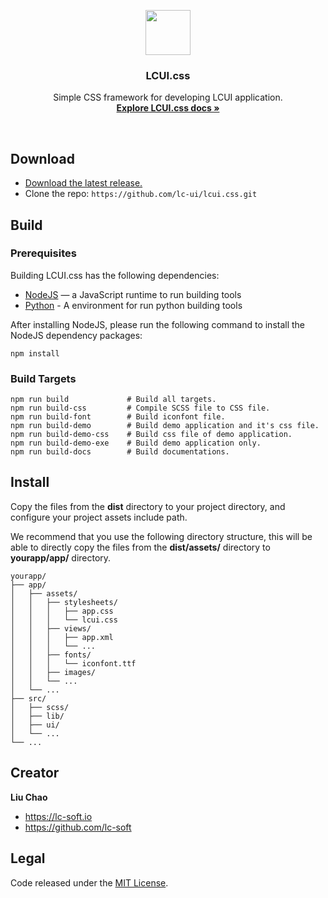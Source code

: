 <p align="center">
  <a href="http://lcui.org">
    <img src="https://lcui.lc-soft.io/static/images/lcui-logo-lg.png" width=72 height=72>
  </a>

  <h3 align="center">LCUI.css</h3>

  <p align="center">
    Simple CSS framework for developing LCUI application.
    <br>
    <a href="https://docs.lcui.lc-soft.io/"><strong>Explore LCUI.css docs &raquo;</strong></a>
  </p>
</p>

<br>

## Download

- [Download the latest release.](https://github.com/lc-ui/lcui.css/releases)
- Clone the repo: `https://github.com/lc-ui/lcui.css.git`

## Build

### Prerequisites

Building LCUI.css has the following dependencies:

* [NodeJS](https://nodejs.org) — a JavaScript runtime to run building tools
* [Python](https://www.python.org/) - A environment for run python building tools

After installing NodeJS, please run the following command to install the NodeJS dependency packages:

    npm install


### Build Targets

    npm run build             # Build all targets.
    npm run build-css         # Compile SCSS file to CSS file.
    npm run build-font        # Build iconfont file.
    npm run build-demo        # Build demo application and it's css file.
    npm run build-demo-css    # Build css file of demo application.
    npm run build-demo-exe    # Build demo application only.
    npm run build-docs        # Build documentations.

## Install

Copy the files from the **dist** directory to your project directory, and configure your project assets include path.

We recommend that you use the following directory structure, this will be able to directly copy the files from the **dist/assets/** directory to **yourapp/app/** directory.

``` text
yourapp/
├── app/
│   ├── assets/
│   │   ├── stylesheets/
│   │   │   ├── app.css
│   │   │   └── lcui.css
│   │   ├── views/
│   │   │   ├── app.xml
│   │   │   └── ...
│   │   ├── fonts/
│   │   │   └── iconfont.ttf
│   │   ├── images/
│   │   └── ...
│   └── ...
├── src/
│   ├── scss/
│   ├── lib/
│   ├── ui/
│   └── ...
└── ...
```

## Creator

**Liu Chao**

- <https://lc-soft.io>
- <https://github.com/lc-soft>

## Legal

Code released under the [MIT License](https://github.com/lc-ui/lcui.css/blob/master/LICENSE).
